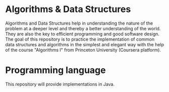 # Algorithms & Data Structures
Algorithms and Data Structures 
help in understanding the nature 
of the problem at a 
deeper level and thereby
 a better understanding of the world. They are 
 also the key to efficient programming
 and good software design. The goal of this
  repository is to practice the implementation
   of common data structures and algorithms 
   in the simplest and elegant way with the 
   help of the course "Algorithms I" from 
   Princeton University (Coursera platform).
# Programming language
This repository will provide implementations 
in Java.
